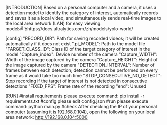 [INTRODUCTION]
Based on a personal computer and a camera, it uses a detection model to identify the category of interest, automatically records and saves it as a local video, and simultaneously sends real-time images to the local area network (LAN) for easy viewing.
modelя╝Ъhttps://docs.ultralytics.com/zh/models/yolo-world/

[config]
"RECORD_DIR": Path for saving recorded videos; it will be created automatically if it does not exist
".pt_MODEL":  Path to the model file
"TARGET_CLASS_ID": Class ID of the target category of interest in the model
"Capture_index": Device number of the camera
"Capture_WIDTH": Width of the image captured by the camera
"Capture_HEIGHT": Height of the image captured by the camera
"DETECTION_INTERVAL": Number of frames between each detection; detection cannot be performed on every frame as it would take too much time
"STOP_CONSECUTIVE_NO_DETECT": Stop recording if the target of interest is not detected in consecutive detections
"FIXED_FPS": Frame rate of the recording
"end": Unused

[RUN]
#install requirements
	please execute command: pip install -r requirements.txt
#config
	please edit config.json
#run
	please execute command: python main.py
#check
	After checking the IP of your personal computer (assuming it is 192.168.0.104), open the following on your local area network: http://192.168.0.104:5000